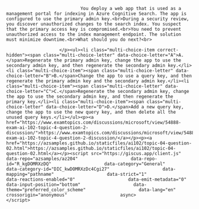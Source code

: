 <p class="card-text">
							
								You deploy a web app that is used as a management portal for indexing in Azure Cognitive Search. The app is configured to use the primary admin key.<br>During a security review, you discover unauthorized changes to the search index. You suspect that the primary access key is compromised.<br>You need to prevent unauthorized access to the index management endpoint. The solution must minimize downtime.<br>What should you do next?<br>
							
						</p><ul><li class="multi-choice-item correct-hidden"><span class="multi-choice-letter" data-choice-letter="A">A.</span>Regenerate the primary admin key, change the app to use the secondary admin key, and then regenerate the secondary admin key.</li><li class="multi-choice-item"><span class="multi-choice-letter" data-choice-letter="B">B.</span>Change the app to use a query key, and then regenerate the primary admin key and the secondary admin key.</li><li class="multi-choice-item"><span class="multi-choice-letter" data-choice-letter="C">C.</span>Regenerate the secondary admin key, change the app to use the secondary admin key, and then regenerate the primary key.</li><li class="multi-choice-item"><span class="multi-choice-letter" data-choice-letter="D">D.</span>Add a new query key, change the app to use the new query key, and then delete all the unused query keys.</li></ul><p><a href="https://www.examtopics.com/discussions/microsoft/view/54888-exam-ai-102-topic-4-question-2-discussion/">https://www.examtopics.com/discussions/microsoft/view/54888-exam-ai-102-topic-4-question-2-discussion/</a></p><p><a href="https://azsamples.github.io/staticfiles/ai102/topic-04-question-02.html">https://azsamples.github.io/staticfiles/ai102/topic-04-question-02.html</a></p><script src="https://giscus.app/client.js"                    data-repo="azsamples/az204"                    data-repo-id="R_kgDOMRXzDQ"                    data-category="General"                    data-category-id="DIC_kwDOMRXzDc4Cgi27"                    data-mapping="pathname"                    data-strict="1"                    data-reactions-enabled="0"                    data-emit-metadata="0"                    data-input-position="bottom"                    data-theme="preferred_color_scheme"                    data-lang="en"                    crossorigin="anonymous"                    async>                    </script>